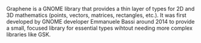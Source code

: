 Graphene is a GNOME library that provides a thin layer of types for 2D and 3D mathematics (points, vectors, matrices, rectangles, etc.).
It was first developed by GNOME developer Emmanuele Bassi around 2014 to provide a small, focused library for essential types wihtout needing more complex libraries like GSK.

